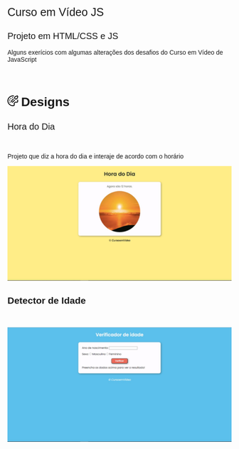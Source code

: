<head>
    <!-- FONT -->
        <link rel="preconnect" href="https://fonts.googleapis.com">
        <link rel="preconnect" href="https://fonts.gstatic.com" crossorigin>
        <link href="https://fonts.googleapis.com/css2?family=Poppins&display=swap" rel="stylesheet">
</head>
<h1 style="font: 400 25px Poppins, sans-serif;">
    Curso em Vídeo JS
</h1>

<h2 style="font: 400 20px Poppins, sans-serif;">
    Projeto em HTML/CSS e JS
</h2>

<p style="font: 400 14px Poppins, sans-serif;">
    Alguns exerícios com algumas alterações dos desafios do Curso em Vídeo de JavaScript
</p>

<br>

# <img src="DesignFinal/belas-artes.png"> <span style="font-family: Poppins, sans-serif;">Designs</span>
<h2 style="font: 400 20px Poppins, sans-serif;">
    Hora do Dia
</h2>
<br>

<p style="font-family: 'Poppins', sans-serif;">
Projeto que diz a hora do dia e interaje de acordo com o horário
</p>

![Imagem](DesignFinal/HoradoDia.jpg)
<br>

<h2 style="font-family: 'Poppins', sans-serif;">
Detector de Idade
</h2>
<br>

![Imagem](DesignFinal/VerificadorDeIdade.jpg)